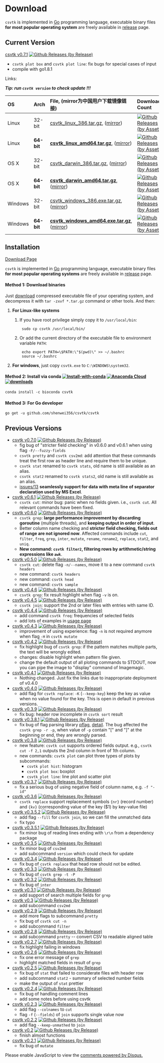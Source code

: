 # Download

`csvtk` is implemented in [Go](https://golang.org/) programming language,
 executable binary files **for most popular operating system** are freely available
  in [release](https://github.com/shenwei356/csvtk/releases) page.

## Current Version

[csvtk v0.7.1](https://github.com/shenwei356/csvtk/releases/tag/v0.7.1)
[![Github Releases (by Release)](https://img.shields.io/github/downloads/shenwei356/csvtk/v0.7.1/total.svg)](https://github.com/shenwei356/csvtk/releases/tag/v0.7.1)

- `csvtk plot box` and `csvtk plot line`: fix bugs for special cases of input
- compile with go1.8.1

Links:

***Tip: run `csvtk version` to check update !!!***

OS     |Arch      |File, (mirror为中国用户下载镜像链接)                                                                                                                                                                              |Download Count
:------|:---------|:-------------------------------------------------------------------------------------------------------------------------------------------------------------------------------------------------------------|:-----------------------------------------------------------------------------------------------------------------------------------------------------------------------------------------------------------------------------------------------
Linux  |32-bit    |[csvtk_linux_386.tar.gz](https://github.com/shenwei356/csvtk/releases/download/v0.7.1/csvtk_linux_386.tar.gz), ([mirror](http://app.shenwei.me/data/csvtk/csvtk_linux_386.tar.gz))                            |[![Github Releases (by Asset)](https://img.shields.io/github/downloads/shenwei356/csvtk/latest/csvtk_linux_386.tar.gz.svg?maxAge=3600)](https://github.com/shenwei356/csvtk/releases/download/v0.7.1/csvtk_linux_386.tar.gz)
Linux  |**64-bit**|[**csvtk_linux_amd64.tar.gz**](https://github.com/shenwei356/csvtk/releases/download/v0.7.1/csvtk_linux_amd64.tar.gz), ([mirror](http://app.shenwei.me/data/csvtk/csvtk_linux_amd64.tar.gz))                  |[![Github Releases (by Asset)](https://img.shields.io/github/downloads/shenwei356/csvtk/latest/csvtk_linux_amd64.tar.gz.svg?maxAge=3600)](https://github.com/shenwei356/csvtk/releases/download/v0.7.1/csvtk_linux_amd64.tar.gz)
OS X   |32-bit    |[csvtk_darwin_386.tar.gz](https://github.com/shenwei356/csvtk/releases/download/v0.7.1/csvtk_darwin_386.tar.gz), ([mirror](http://app.shenwei.me/data/csvtk/csvtk_darwin_386.tar.gz))                         |[![Github Releases (by Asset)](https://img.shields.io/github/downloads/shenwei356/csvtk/latest/csvtk_darwin_386.tar.gz.svg?maxAge=3600)](https://github.com/shenwei356/csvtk/releases/download/v0.7.1/csvtk_darwin_386.tar.gz)
OS X   |**64-bit**|[**csvtk_darwin_amd64.tar.gz**](https://github.com/shenwei356/csvtk/releases/download/v0.7.1/csvtk_darwin_amd64.tar.gz), ([mirror](http://app.shenwei.me/data/csvtk/csvtk_darwin_amd64.tar.gz))               |[![Github Releases (by Asset)](https://img.shields.io/github/downloads/shenwei356/csvtk/latest/csvtk_darwin_amd64.tar.gz.svg?maxAge=3600)](https://github.com/shenwei356/csvtk/releases/download/v0.7.1/csvtk_darwin_amd64.tar.gz)
Windows|32-bit    |[csvtk_windows_386.exe.tar.gz](https://github.com/shenwei356/csvtk/releases/download/v0.7.1/csvtk_windows_386.exe.tar.gz), ([mirror](http://app.shenwei.me/data/csvtk/csvtk_windows_386.exe.tar.gz))          |[![Github Releases (by Asset)](https://img.shields.io/github/downloads/shenwei356/csvtk/latest/csvtk_windows_386.exe.tar.gz.svg?maxAge=3600)](https://github.com/shenwei356/csvtk/releases/download/v0.7.1/csvtk_windows_386.exe.tar.gz)
Windows|**64-bit**|[**csvtk_windows_amd64.exe.tar.gz**](https://github.com/shenwei356/csvtk/releases/download/v0.7.1/csvtk_windows_amd64.exe.tar.gz), ([mirror](http://app.shenwei.me/data/csvtk/csvtk_windows_amd64.exe.tar.gz))|[![Github Releases (by Asset)](https://img.shields.io/github/downloads/shenwei356/csvtk/latest/csvtk_windows_amd64.exe.tar.gz.svg?maxAge=3600)](https://github.com/shenwei356/csvtk/releases/download/v0.7.1/csvtk_windows_amd64.exe.tar.gz)

## Installation

[Download Page](https://github.com/shenwei356/csvtk/releases)

`csvtk` is implemented in [Go](https://golang.org/) programming language,
 executable binary files **for most popular operating systems** are freely available
  in [release](https://github.com/shenwei356/csvtk/releases) page.

#### Method 1: Download binaries

Just [download](https://github.com/shenwei356/csvtk/releases) compressed
executable file of your operating system,
and decompress it with `tar -zxvf *.tar.gz` command or other tools.
And then:

1. **For Linux-like systems**
    1. If you have root privilege simply copy it to `/usr/local/bin`:

            sudo cp csvtk /usr/local/bin/

    1. Or add the current directory of the executable file to environment variable
    `PATH`:

            echo export PATH=\$PATH:\"$(pwd)\" >> ~/.bashrc
            source ~/.bashrc


1. **For windows**, just copy `csvtk.exe` to `C:\WINDOWS\system32`.

#### Method 2: Install via conda [![Install-with-conda](https://anaconda.org/bioconda/csvtk/badges/installer/conda.svg)](http://bioinf.shenwei.me/csvtk/download/) [![Anaconda Cloud](	https://anaconda.org/bioconda/csvtk/badges/version.svg)](https://anaconda.org/bioconda/csvtk) [![downloads](https://anaconda.org/bioconda/csvtk/badges/downloads.svg)](https://anaconda.org/bioconda/csvtk)

    conda install -c bioconda csvtk

#### Method 3: For Go developer

    go get -u github.com/shenwei356/csvtk/csvtk


## Previous Versions

- [csvtk v0.7.0](https://github.com/shenwei356/csvtk/releases/tag/v0.7.0)
[![Github Releases (by Release)](https://img.shields.io/github/downloads/shenwei356/csvtk/v0.7.0/total.svg)](https://github.com/shenwei356/csvtk/releases/tag/v0.7.0)
    - fig bug of "stricter field checking" in v0.6.0 and v0.6.1 when using flag `-F/--fuzzy-fields`
    - `csvtk pretty` and `csvtk csv2md`: add attention that
      these commands treat the first row as header line and require them to be unique.
    - `csvtk stat` renamed to `csvtk stats`, old name is still available as an alias.
    - `csvtk stat2` renamed to `csvtk stats2`, old name is still available as an alias.
    - [issues/13](https://github.com/shenwei356/csvtk/issues/13) **seamlessly support for data with meta line of separator declaration used by MS Excel**.
- [csvtk v0.6.1](https://github.com/shenwei356/csvtk/releases/tag/v0.6.1)
[![Github Releases (by Release)](https://img.shields.io/github/downloads/shenwei356/csvtk/v0.6.1/total.svg)](https://github.com/shenwei356/csvtk/releases/tag/v0.6.1)
    - `csvtk cut`: minor bug: panic when no fields given. i.e., `csvtk cut`.
All relevant commands have been fixed.
- [csvtk v0.6.0](https://github.com/shenwei356/csvtk/releases/tag/v0.6.0)
[![Github Releases (by Release)](https://img.shields.io/github/downloads/shenwei356/csvtk/v0.6.0/total.svg)](https://github.com/shenwei356/csvtk/releases/tag/v0.6.0)
    - `csvtk grep`: **large performance improvement by discarding goroutine** (multiple threads),
      and **keeping output in order of input**.
    - Better column name checking and **stricter field checking,
      fields out of range are not ignored now**.
      Affected commands include `cut`, `filter`, `freq`, `grep`, `inter`, `mutate`,
      `rename`, `rename2`, `replace`, `stat2`, and `uniq`.
    - **New command: `csvtk filter2`, filtering rows by artithmetic/string expressions like `awk`**.
- [csvtk v0.5.0](https://github.com/shenwei356/csvtk/releases/tag/v0.5.0)
[![Github Releases (by Release)](https://img.shields.io/github/downloads/shenwei356/csvtk/v0.5.0/total.svg)](https://github.com/shenwei356/csvtk/releases/tag/v0.5.0)
    - `csvtk cut`: delete flag `-n/--names`, move it to a new command `csvtk headers`
    - new command: `csvtk headers`
    - new command: `csvtk head`
    - new command: `csvtk sample`
- [csvtk v0.4.6](https://github.com/shenwei356/csvtk/releases/tag/v0.4.6)
[![Github Releases (by Release)](https://img.shields.io/github/downloads/shenwei356/csvtk/v0.4.6/total.svg)](https://github.com/shenwei356/csvtk/releases/tag/v0.4.6)
    - `csvtk grep`: fix result highlight when flag `-v` is on.
- [csvtk v0.4.5](https://github.com/shenwei356/csvtk/releases/tag/v0.4.5)
[![Github Releases (by Release)](https://img.shields.io/github/downloads/shenwei356/csvtk/v0.4.5/total.svg)](https://github.com/shenwei356/csvtk/releases/tag/v0.4.5)
    - `csvtk join`: support the 2nd or later files with entries with same ID.
- [csvtk v0.4.4](https://github.com/shenwei356/csvtk/releases/tag/v0.4.4)
[![Github Releases (by Release)](https://img.shields.io/github/downloads/shenwei356/csvtk/v0.4.4/total.svg)](https://github.com/shenwei356/csvtk/releases/tag/v0.4.4)
    - add command `csvtk freq`: frequencies of selected fields
    - add lots of examples in [usage page](http://bioinf.shenwei.me/csvtk/usage/)
- [csvtk v0.4.3](https://github.com/shenwei356/csvtk/releases/tag/v0.4.3)
[![Github Releases (by Release)](https://img.shields.io/github/downloads/shenwei356/csvtk/v0.4.3/total.svg)](https://github.com/shenwei356/csvtk/releases/tag/v0.4.3)
    - improvement of using experience: flag `-n` is not required anymore when flag `-H` in `csvtk mutate`
- [csvtk v0.4.2](https://github.com/shenwei356/csvtk/releases/tag/v0.4.2)
[![Github Releases (by Release)](https://img.shields.io/github/downloads/shenwei356/csvtk/v0.4.2/total.svg)](https://github.com/shenwei356/csvtk/releases/tag/v0.4.2)
    - fix highlight bug of `csvtk grep`: if the pattern matches multiple parts,
    the text will be wrongly edited.
    - changes: disable highlight when pattern file given.
    - change the default output of all ploting commands to STDOUT, now you can
    pipe the image to "display" command of Imagemagic.
- [csvtk v0.4.1](https://github.com/shenwei356/csvtk/releases/tag/v0.4.1)
[![Github Releases (by Release)](https://img.shields.io/github/downloads/shenwei356/csvtk/v0.4.1/total.svg)](https://github.com/shenwei356/csvtk/releases/tag/v0.4.1)
    - Nothing changed. Just fix the links due to inappropriate deployment of v0.4.0
- [csvtk v0.4.0](https://github.com/shenwei356/csvtk/releases/tag/v0.4.0)
[![Github Releases (by Release)](https://img.shields.io/github/downloads/shenwei356/csvtk/v0.4.0/total.svg)](https://github.com/shenwei356/csvtk/releases/tag/v0.4.0)
    - add flag for `csvtk replace`: `-K` (`--keep-key`) keep the key as value when
    no value found for the key. This is open in default in previous versions.
- [csvtk v0.3.9](https://github.com/shenwei356/csvtk/releases/tag/v0.3.9)
  [![Github Releases (by Release)](https://img.shields.io/github/downloads/shenwei356/csvtk/v0.3.9/total.svg)](https://github.com/shenwei356/csvtk/releases/tag/v0.4.0)
    - fix bug: header row incomplete in `csvtk sort` result
- [csvtk v0.3.8.1](https://github.com/shenwei356/csvtk/releases/tag/v0.3.8.1)
  [![Github Releases (by Release)](https://img.shields.io/github/downloads/shenwei356/csvtk/v0.3.8.1/total.svg)](https://github.com/shenwei356/csvtk/releases/tag/v0.3.8.1)
    - fix bug of flag parsing library [pflag](https://github.com/spf13/pflag),
    [detail](https://github.com/spf13/pflag/pull/98).
    The bug affected the `csvtk grep -r -p`, when value of `-p` contain "[" and "]"
    at the beginning or end, they are wrongly parsed.
- [csvtk v0.3.8](https://github.com/shenwei356/csvtk/releases/tag/v0.3.8)
  [![Github Releases (by Release)](https://img.shields.io/github/downloads/shenwei356/csvtk/v0.3.8/total.svg)](https://github.com/shenwei356/csvtk/releases/tag/v0.3.8)
    - new feature: `csvtk cut` supports ordered fields output. e.g., `csvtk cut -f 2,1`
      outputs the 2nd column in front of 1th column.
    - new commands: `csvtk plot` can plot three types of plots by subcommands:
        - `csvtk plot hist`: histogram
        - `csvtk plot box`: boxplot
        - `csvtk plot line`: line plot and scatter plot
- [csvtk v0.3.7](https://github.com/shenwei356/csvtk/releases/tag/v0.3.7)
  [![Github Releases (by Release)](https://img.shields.io/github/downloads/shenwei356/csvtk/v0.3.7/total.svg)](https://github.com/shenwei356/csvtk/releases/tag/v0.3.7)
    - fix a serious bug of using negative field of column name, e.g. `-f "-id"`
- [csvtk v0.3.6](https://github.com/shenwei356/csvtk/releases/tag/v0.3.6)
  [![Github Releases (by Release)](https://img.shields.io/github/downloads/shenwei356/csvtk/v0.3.6/total.svg)](https://github.com/shenwei356/csvtk/releases/tag/v0.3.6)
    - `csvtk replace` support replacement symbols `{nr}` (record number)
      and `{kv}` (corresponding value of the key ($1) by key-value file)
- [csvtk v0.3.5.2](https://github.com/shenwei356/csvtk/releases/tag/v0.5.2)
  [![Github Releases (by Release)](https://img.shields.io/github/downloads/shenwei356/csvtk/v0.3.5.2/total.svg)](https://github.com/shenwei356/csvtk/releases/tag/v0.3.5.2)
    - add flag `--fill` for `csvtk join`, so we can fill the unmatched data
    - fix typo
- [csvtk v0.3.5.1](https://github.com/shenwei356/csvtk/releases/tag/v0.3.5.1)
  [![Github Releases (by Release)](https://img.shields.io/github/downloads/shenwei356/csvtk/v0.3.5.1/total.svg)](https://github.com/shenwei356/csvtk/releases/tag/v0.3.5.1)
    - fix minor bug of reading lines ending with `\r\n` from a dependency package
- [csvtk v0.3.5](https://github.com/shenwei356/csvtk/releases/tag/v0.3.5)
  [![Github Releases (by Release)](https://img.shields.io/github/downloads/shenwei356/csvtk/v0.3.5/total.svg)](https://github.com/shenwei356/csvtk/releases/tag/v0.3.5)
    - fix minor bug of `csv2md`
    - add subcommand `version` which could check for update
- [csvtk v0.3.4](https://github.com/shenwei356/csvtk/releases/tag/v0.3.4)
  [![Github Releases (by Release)](https://img.shields.io/github/downloads/shenwei356/csvtk/v0.3.4/total.svg)](https://github.com/shenwei356/csvtk/releases/tag/v0.3.4)
    - fix bug of `csvtk replace` that head row should not be edited.
- [csvtk v0.3.3](https://github.com/shenwei356/csvtk/releases/tag/v0.3.3)
  [![Github Releases (by Release)](https://img.shields.io/github/downloads/shenwei356/csvtk/v0.3.3/total.svg)](https://github.com/shenwei356/csvtk/releases/tag/v0.3.3)
    - fix bug of `csvtk grep -t -P`
- [csvtk v0.3.2](https://github.com/shenwei356/csvtk/releases/tag/v0.3.2)
  [![Github Releases (by Release)](https://img.shields.io/github/downloads/shenwei356/csvtk/v0.3.2/total.svg)](https://github.com/shenwei356/csvtk/releases/tag/v0.3.2)
    - fix bug of `inter`
- [csvtk v0.3.1](https://github.com/shenwei356/csvtk/releases/tag/v0.3.1)
  [![Github Releases (by Release)](https://img.shields.io/github/downloads/shenwei356/csvtk/v0.3.1/total.svg)](https://github.com/shenwei356/csvtk/releases/tag/v0.3.1)
    - add support of search multiple fields for `grep`
- [csvtk v0.3](https://github.com/shenwei356/csvtk/releases/tag/v0.3)
  [![Github Releases (by Release)](https://img.shields.io/github/downloads/shenwei356/csvtk/v0.3/total.svg)](https://github.com/shenwei356/csvtk/releases/tag/v0.3)
    - add subcommand `csv2md`
- [csvtk v0.2.9](https://github.com/shenwei356/csvtk/releases/tag/v0.2.9)
  [![Github Releases (by Release)](https://img.shields.io/github/downloads/shenwei356/csvtk/v0.2.9/total.svg)](https://github.com/shenwei356/csvtk/releases/tag/v0.2.9)
    - add more flags to subcommand `pretty`
    - fix bug of `csvtk cut -n`
    - add subcommand `filter`
- [csvtk v0.2.8](https://github.com/shenwei356/csvtk/releases/tag/v0.2.8)
  [![Github Releases (by Release)](https://img.shields.io/github/downloads/shenwei356/csvtk/v0.2.8/total.svg)](https://github.com/shenwei356/csvtk/releases/tag/v0.2.8)
    - add subcommand `pretty` -- convert CSV to readable aligned table
- [csvtk v0.2.7](https://github.com/shenwei356/csvtk/releases/tag/v0.2.7)
  [![Github Releases (by Release)](https://img.shields.io/github/downloads/shenwei356/csvtk/v0.2.7/total.svg)](https://github.com/shenwei356/csvtk/releases/tag/v0.2.7)
    - fix highlight failing in windows
- [csvtk v0.2.6](https://github.com/shenwei356/csvtk/releases/tag/v0.2.6)
  [![Github Releases (by Release)](https://img.shields.io/github/downloads/shenwei356/csvtk/v0.2.6/total.svg)](https://github.com/shenwei356/csvtk/releases/tag/v0.2.6)
    - fix one error message of `grep`
    - highlight matched fields in result of `grep`
- [csvtk v0.2.5](https://github.com/shenwei356/csvtk/releases/tag/v0.2.5)
  [![Github Releases (by Release)](https://img.shields.io/github/downloads/shenwei356/csvtk/v0.2.5/total.svg)](https://github.com/shenwei356/csvtk/releases/tag/v0.2.5)
    - fix bug of `stat` that failed to considerate files with header row
    - add subcommand `stat2` - summary of selected number fields
    - make the output of `stat` prettier
- [csvtk v0.2.4](https://github.com/shenwei356/csvtk/releases/tag/v0.2.4)
  [![Github Releases (by Release)](https://img.shields.io/github/downloads/shenwei356/csvtk/v0.2.4/total.svg)](https://github.com/shenwei356/csvtk/releases/tag/v0.2.4)
    - fix bug of handling comment lines
    - add some notes before using csvtk
- [csvtk v0.2.3](https://github.com/shenwei356/csvtk/releases/tag/v0.2.3)
  [![Github Releases (by Release)](https://img.shields.io/github/downloads/shenwei356/csvtk/v0.2.3/total.svg)](https://github.com/shenwei356/csvtk/releases/tag/v0.2.3)
    - add flag `--colnames` to `cut`
    - flag `-f` (`--fields`) of `join` supports single value now
- [csvtk v0.2.2](https://github.com/shenwei356/csvtk/releases/tag/v0.2.2)
  [![Github Releases (by Release)](https://img.shields.io/github/downloads/shenwei356/csvtk/v0.2.2/total.svg)](https://github.com/shenwei356/csvtk/releases/tag/v0.2.2)
    - add flag `--keep-unmathed` to `join`
- [csvtk v0.2](https://github.com/shenwei356/csvtk/releases/tag/v0.2)
  [![Github Releases (by Release)](https://img.shields.io/github/downloads/shenwei356/csvtk/v0.2/total.svg)](https://github.com/shenwei356/csvtk/releases/tag/v0.2)
    - finish almost functions
- [csvtk v0.2.1](https://github.com/shenwei356/csvtk/releases/tag/v0.2.1)
  [![Github Releases (by Release)](https://img.shields.io/github/downloads/shenwei356/csvtk/v0.2.1/total.svg)](https://github.com/shenwei356/csvtk/releases/tag/v0.2.1)
    - fix bug of `mutate`


<div id="disqus_thread"></div>
<script>
/**
* RECOMMENDED CONFIGURATION VARIABLES: EDIT AND UNCOMMENT THE SECTION BELOW TO INSERT DYNAMIC VALUES FROM YOUR PLATFORM OR CMS.
* LEARN WHY DEFINING THESE VARIABLES IS IMPORTANT: https://disqus.com/admin/universalcode/#configuration-variables
*/
/*
var disqus_config = function () {
this.page.url = PAGE_URL; // Replace PAGE_URL with your page's canonical URL variable
this.page.identifier = PAGE_IDENTIFIER; // Replace PAGE_IDENTIFIER with your page's unique identifier variable
};
*/
(function() { // DON'T EDIT BELOW THIS LINE
var d = document, s = d.createElement('script');

s.src = '//csvtk.disqus.com/embed.js';

s.setAttribute('data-timestamp', +new Date());
(d.head || d.body).appendChild(s);
})();
</script>
<noscript>Please enable JavaScript to view the <a href="https://disqus.com/?ref_noscript" rel="nofollow">comments powered by Disqus.</a></noscript>
